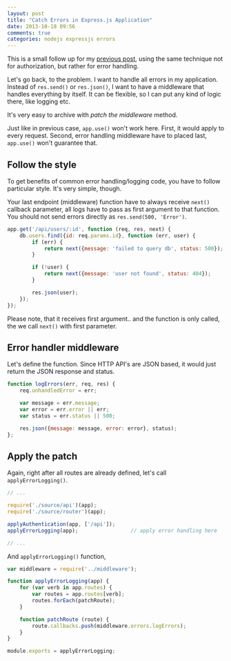 ```yaml
---
layout: post
title: "Catch Errors in Express.js Application"
date: 2013-10-18 09:56
comments: true
categories: nodejs expressjs errors
---
```


This is a small follow up for my [previous post](http://beletsky.net/2013/10/securing-express-dot-js-http-endpoints.html), using the same technique not for authorization, but rather for error handling.

Let's go back, to the problem. I want to handle all errors in my application. Instead of `res.send()` or `res.json()`, I want to have a middleware that handles everything by itself. It can be flexible, so I can put any kind of logic there, like logging etc.

It's very easy to archive with *patch the middleware* method.

<!-- More -->

Just like in previous case, `app.use()` won't work here. First, it would apply to every request. Second, error handling middleware have to placed last, `app.use()` won't guarantee that.

## Follow the style

To get benefits of common error handling/logging code, you have to follow particular style. It's very simple, though.

Your last endpoint (middleware) function have to always receive `next()` callback parameter, all logs have to pass as first argument to that function. You should not send errors directly as `res.send(500, 'Error')`.

```js
app.get('/api/users/:id', function (req, res, next) {
	db.users.find({id: req.params.id}, function (err, user) {
		if (err) {
			return next({message: 'failed to query db', status: 500});
		}

		if (!user) {
			return next({message: 'user not found', status: 404});
		}

		res.json(user);
	});
});
```

Please note, that it receives first argument.. and the function is only called, the we call `next()` with first parameter.

## Error handler middleware

Let's define the function. Since HTTP API's are JSON based, it would just return the JSON response and status.

```js
function logErrors(err, req, res) {
	req.unhandledError = err;

	var message = err.message;
	var error = err.error || err;
	var status = err.status || 500;

	res.json({message: message, error: error}, status);
};
```

## Apply the patch

Again, right after all routes are already defined, let's call `applyErrorLogging()`.

```js
// ...

require('./source/api')(app);
require('./source/router')(app);

applyAuthentication(app, ['/api']);
applyErrorLogging(app);					// apply error handling here

// ...
```

And `applyErrorLogging()` function,

```js
var middleware = require('../middleware');

function applyErrorLogging(app) {
	for (var verb in app.routes) {
		var routes = app.routes[verb];
		routes.forEach(patchRoute);
	}

	function patchRoute (route) {
		route.callbacks.push(middleware.errors.logErrors);
	}
}

module.exports = applyErrorLogging;
```